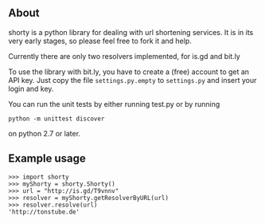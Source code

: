 About
-----

shorty is a python library for dealing with url shortening services.
It is in its very early stages, so please feel free to fork it and help.

Currently there are only two resolvers implemented, for is.gd and bit.ly

To use the library with bit.ly, you have to create a (free) account to get an API key.
Just copy the file `settings.py.empty` to `settings.py` and insert your login and key.

You can run the unit tests by either running test.py or by running

    python -m unittest discover

on python 2.7 or later.

Example usage
-------------

    >>> import shorty
    >>> myShorty = shorty.Shorty()
    >>> url = "http://is.gd/T9vnnv"
    >>> resolver = myShorty.getResolverByURL(url)
    >>> resolver.resolve(url)
    'http://tonstube.de'

